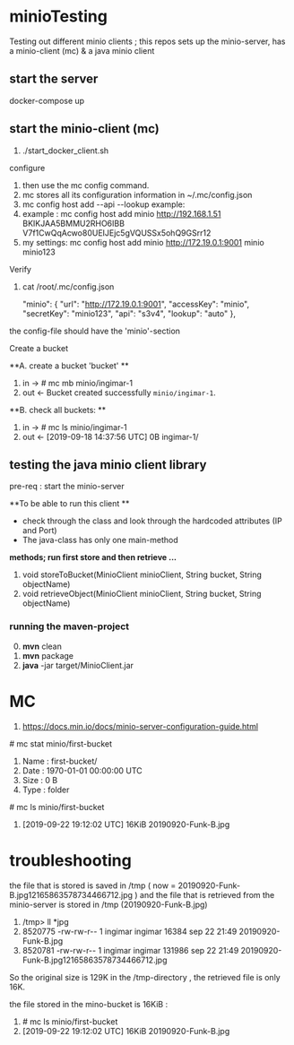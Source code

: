 # minioTesting
Testing out different minio clients ; this repos sets up the minio-server, has a minio-client (mc) &amp; a java minio client

## start the server 

docker-compose up

## start the  minio-client (mc)

1. ./start_docker_client.sh

configure <p>

1. then use the mc config command.
2. mc stores all its configuration information in ~/.mc/config.json
3. mc config host add <ALIAS> <YOUR-S3-ENDPOINT> <YOUR-ACCESS-KEY> <YOUR-SECRET-KEY> --api <API-SIGNATURE> --lookup <BUCKET-LOOKUP-TYPE>
example:
4. example :  mc config host add minio http://192.168.1.51 BKIKJAA5BMMU2RHO6IBB V7f1CwQqAcwo80UEIJEjc5gVQUSSx5ohQ9GSrr12
5. my settings: mc config host add minio http://172.19.0.1:9001 minio minio123 

Verify <p>
1.  cat /root/.mc/config.json 

    "minio": {
			"url": "http://172.19.0.1:9001",
			"accessKey": "minio",
			"secretKey": "minio123",
			"api": "s3v4",
			"lookup": "auto"
		}, 

the config-file  should have the 'minio'-section


Create a bucket <p>


**A. create a bucket 'bucket' **

1. in -> # mc mb minio/ingimar-1
2. out <- Bucket created successfully `minio/ingimar-1`. 

**B. check all buckets: **

1. in ->  # mc ls minio/ingimar-1
2. out <- [2019-09-18 14:37:56 UTC]      0B ingimar-1/

## testing the java minio client library
pre-req : start the minio-server 

**To be able to run this client **

  * check through the class and look through the hardcoded attributes (IP and Port)
  * The java-class has only one main-method 
  
**methods; run first store and then retrieve ...**

1. void storeToBucket(MinioClient minioClient, String bucket, String objectName)
2. void retrieveObject(MinioClient minioClient, String bucket, String objectName)

### running the maven-project

0. **mvn** clean
1. **mvn** package
2. **java** -jar target/MinioClient.jar


# MC

1. https://docs.min.io/docs/minio-server-configuration-guide.html

\# mc stat minio/first-bucket

1. Name      : first-bucket/
2. Date      : 1970-01-01 00:00:00 UTC 
3. Size      : 0 B    
4. Type      : folder

\# mc ls minio/first-bucket

1. [2019-09-22 19:12:02 UTC]   16KiB 20190920-Funk-B.jpg


# troubleshooting
the file that is stored is saved in /tmp ( now = 20190920-Funk-B.jpg12165863578734466712.jpg )  and the file that is retrieved from the minio-server is stored in /tmp (20190920-Funk-B.jpg)

1. /tmp> ll *jpg
2. 8520775 -rw-rw-r-- 1 ingimar ingimar  16384 sep 22 21:49 20190920-Funk-B.jpg
3. 8520781 -rw-rw-r-- 1 ingimar ingimar 131986 sep 22 21:49 20190920-Funk-B.jpg12165863578734466712.jpg

So the original size is 129K in the /tmp-directory , the retrieved file is only 16K.

the file stored in the mino-bucket is 16KiB :

1. \# mc ls minio/first-bucket
2. [2019-09-22 19:12:02 UTC]   16KiB 20190920-Funk-B.jpg 



